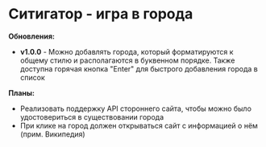 # Ситигатор - игра в города

__Обновления:__
- __v1.0.0__ - Можно добавлять города, который форматируются к общему стилю и располагаются в буквенном порядке. Также доступна горячая кнопка "Enter" для быстрого добавления города в список

__Планы:__
- Реализовать поддержку API стороннего сайта, чтобы можно было удостовериться в существовании города
- При клике на город должен открываться сайт с информацией о нём (прим. Википедия)